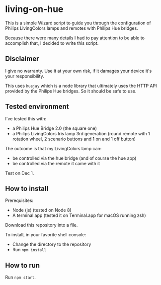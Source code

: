 # living-on-hue

This is a simple Wizard script to guide you through the configuration of Philips LivingColors lamps and remotes with Philips Hue bridges.

Because there were many details I had to pay attention to be able to accomplish that, I decided to write this script.

## Disclaimer

I give no warranty.
Use it at your own risk, if it damages your device it's your responsibility.

This uses `huejay` which is a node library that ultimately uses the HTTP API provided by the Philips Hue bridges.
So it should be safe to use.

## Tested environment

I've tested this with:
- a Philips Hue Bridge 2.0 (the square one)
- a Philips LivingColors Iris lamp 3rd generation (round remote with 1 rotation wheel, 2 scenario buttons and 1 on and 1 off button)

The outcome is that my LivingColors lamp can:
- be controlled via the hue bridge (and of course the hue app)
- be controlled via the remote it came with it

Test on Dec 1.

## How to install

Prerequisites:
- Node (js) (tested on Node 8)
- A terminal app (tested it on Terminal.app for macOS running zsh)

Download this repository into a file.

To install, in your favorite shell console:
- Change the directory to the repository
- Run `npm install`

## How to run

Run `npm start`.
